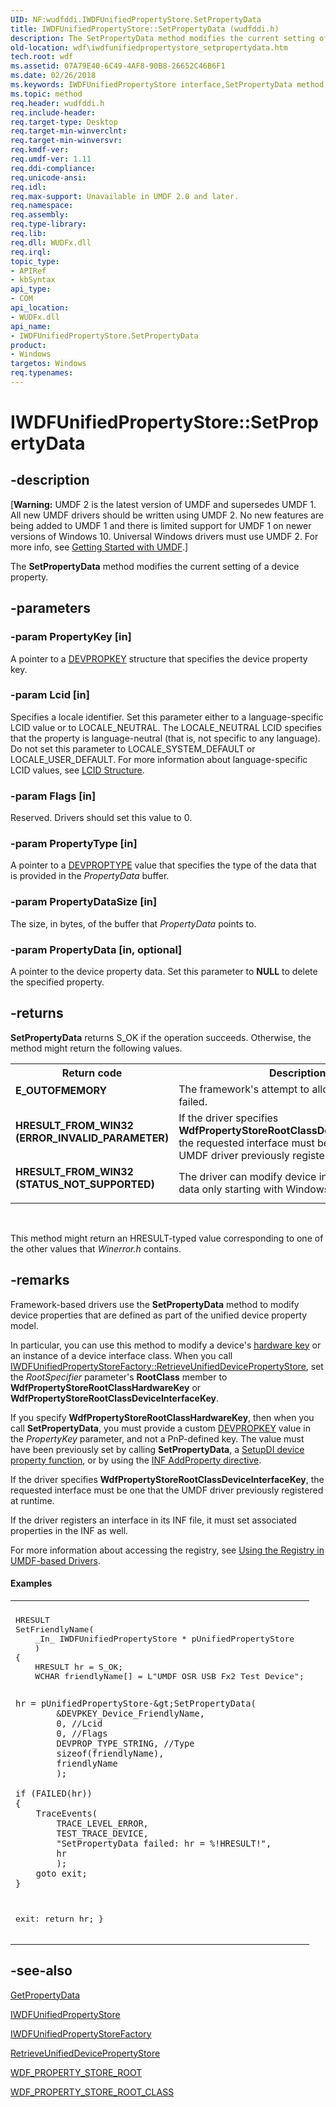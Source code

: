 ```yaml
---
UID: NF:wudfddi.IWDFUnifiedPropertyStore.SetPropertyData
title: IWDFUnifiedPropertyStore::SetPropertyData (wudfddi.h)
description: The SetPropertyData method modifies the current setting of a device property.
old-location: wdf\iwdfunifiedpropertystore_setpropertydata.htm
tech.root: wdf
ms.assetid: 07A79E40-6C49-4AF8-90B8-26652C46B6F1
ms.date: 02/26/2018
ms.keywords: IWDFUnifiedPropertyStore interface,SetPropertyData method, IWDFUnifiedPropertyStore.SetPropertyData, IWDFUnifiedPropertyStore::SetPropertyData, SetPropertyData, SetPropertyData method, SetPropertyData method,IWDFUnifiedPropertyStore interface, umdf.iwdfunifiedpropertystore_setpropertydata, wdf.iwdfunifiedpropertystore_setpropertydata, wudfddi/IWDFUnifiedPropertyStore::SetPropertyData
ms.topic: method
req.header: wudfddi.h
req.include-header: 
req.target-type: Desktop
req.target-min-winverclnt: 
req.target-min-winversvr: 
req.kmdf-ver: 
req.umdf-ver: 1.11
req.ddi-compliance: 
req.unicode-ansi: 
req.idl: 
req.max-support: Unavailable in UMDF 2.0 and later.
req.namespace: 
req.assembly: 
req.type-library: 
req.lib: 
req.dll: WUDFx.dll
req.irql: 
topic_type:
- APIRef
- kbSyntax
api_type:
- COM
api_location:
- WUDFx.dll
api_name:
- IWDFUnifiedPropertyStore.SetPropertyData
product:
- Windows
targetos: Windows
req.typenames: 
---
```


# IWDFUnifiedPropertyStore::SetPropertyData


## -description


<p class="CCE_Message">[<b>Warning:</b> UMDF 2 is the latest version of UMDF and supersedes UMDF 1.  All new UMDF drivers should be written using UMDF 2.  No new features are being added to UMDF 1 and there is limited support for UMDF 1 on newer versions of Windows 10.  Universal Windows drivers must use UMDF 2.  For more info, see <a href="https://docs.microsoft.com/windows-hardware/drivers/wdf/getting-started-with-umdf-version-2">Getting Started with UMDF</a>.]

The <b>SetPropertyData</b> method modifies the current setting of a device property.


## -parameters




### -param PropertyKey [in]

A pointer to a <a href="https://msdn.microsoft.com/library/windows/hardware/dn315031">DEVPROPKEY</a> structure that specifies the device property key.


### -param Lcid [in]

Specifies a locale identifier. Set this parameter either to a language-specific LCID value or to LOCALE_NEUTRAL. The LOCALE_NEUTRAL LCID specifies that the property is language-neutral (that is, not specific to any language). Do not set this parameter to LOCALE_SYSTEM_DEFAULT or LOCALE_USER_DEFAULT. For more information about language-specific LCID values, see <a href="https://msdn.microsoft.com/library/cc233968(PROT.10).aspx">LCID Structure</a>.


### -param Flags [in]

Reserved. Drivers should set this value to 0.


### -param PropertyType [in]

A pointer to a <a href="https://msdn.microsoft.com/library/windows/hardware/ff543546">DEVPROPTYPE</a> value that specifies the type of the data that is provided in the <i>PropertyData</i> buffer.


### -param PropertyDataSize [in]

The size, in bytes, of the buffer that <i>PropertyData</i> points to.


### -param PropertyData [in, optional]

A pointer to the device property data. Set this parameter to <b>NULL</b> to delete the specified property.


## -returns



<b>SetPropertyData</b> returns S_OK if the operation succeeds. Otherwise, the method might return the following values.

<table>
<tr>
<th>Return code</th>
<th>Description</th>
</tr>
<tr>
<td width="40%">
<dl>
<dt><b>E_OUTOFMEMORY</b></dt>
</dl>
</td>
<td width="60%">
The framework's attempt to allocate memory failed.

</td>
</tr>
<tr>
<td width="40%">
<dl>
<dt><b>HRESULT_FROM_WIN32 (ERROR_INVALID_PARAMETER)</b></dt>
</dl>
</td>
<td width="60%">
If the driver specifies <b>WdfPropertyStoreRootClassDeviceInterfaceKey</b>, the requested interface must be one that the UMDF driver previously registered.

</td>
</tr>
<tr>
<td width="40%">
<dl>
<dt><b>HRESULT_FROM_WIN32 (STATUS_NOT_SUPPORTED)</b></dt>
</dl>
</td>
<td width="60%">
The driver can modify device interface property data only  starting with  Windows 8.

</td>
</tr>
</table>
 

This method might return an HRESULT-typed value corresponding to one of the other values that <i>Winerror.h</i> contains.




## -remarks



Framework-based drivers use the <b>SetPropertyData</b> method to modify device properties that are defined as part of the unified device property model.

In particular, you can use this method to modify a device's <a href="https://docs.microsoft.com/windows-hardware/drivers/wdf/using-the-registry-in-umdf-1-x-drivers">hardware key</a> or an instance of a device interface class. When you call <a href="https://msdn.microsoft.com/A54E56A6-9A6C-435D-83FD-84BB0E072C74">IWDFUnifiedPropertyStoreFactory::RetrieveUnifiedDevicePropertyStore</a>, set the <i>RootSpecifier</i> parameter's <b>RootClass</b> member to <b>WdfPropertyStoreRootClassHardwareKey</b> or <b>WdfPropertyStoreRootClassDeviceInterfaceKey</b>.  

If you specify  <b>WdfPropertyStoreRootClassHardwareKey</b>, then when you call <b>SetPropertyData</b>, you must provide a custom <a href="https://msdn.microsoft.com/library/windows/hardware/dn315031">DEVPROPKEY</a> value in the <i>PropertyKey</i> parameter, and  not a PnP-defined key. The value must have been previously set by calling <b>SetPropertyData</b>, a <a href="https://docs.microsoft.com/windows-hardware/drivers/install/using-device-installation-functions">SetupDI device property function</a>, or by using the <a href="https://msdn.microsoft.com/8fcb1355-f13d-4d96-aa73-62a094a52267">INF AddProperty directive</a>.

If the driver specifies <b>WdfPropertyStoreRootClassDeviceInterfaceKey</b>, the requested interface must be one that the UMDF driver previously registered at runtime.


If the driver registers an interface in its INF file, it must set associated properties in the INF as well.

For more information about accessing the registry, see <a href="https://docs.microsoft.com/windows-hardware/drivers/wdf/using-the-registry-in-umdf-1-x-drivers">Using the Registry in UMDF-based Drivers</a>.


#### Examples

<div class="code"><span codelanguage=""><table>
<tr>
<th></th>
</tr>
<tr>
<td>
<pre>HRESULT
SetFriendlyName(
    _In_ IWDFUnifiedPropertyStore * pUnifiedPropertyStore
    )
{
    HRESULT hr = S_OK;
    WCHAR friendlyName[] = L"UMDF OSR USB Fx2 Test Device";

    hr = pUnifiedPropertyStore-&gt;SetPropertyData(
            &DEVPKEY_Device_FriendlyName,
            0, //Lcid
            0, //Flags
            DEVPROP_TYPE_STRING, //Type
            sizeof(friendlyName),
            friendlyName
            );

    if (FAILED(hr))
    {
        TraceEvents(
            TRACE_LEVEL_ERROR,
            TEST_TRACE_DEVICE,             
            "SetPropertyData failed: hr = %!HRESULT!",
            hr
            );
        goto exit;
    }

exit:
    return hr;
}
</pre>
</td>
</tr>
</table></span></div>



## -see-also




<a href="https://msdn.microsoft.com/library/windows/hardware/hh451410">GetPropertyData</a>



<a href="https://msdn.microsoft.com/library/windows/hardware/hh451399">IWDFUnifiedPropertyStore</a>



<a href="https://msdn.microsoft.com/library/windows/hardware/hh451403">IWDFUnifiedPropertyStoreFactory</a>



<a href="https://msdn.microsoft.com/library/windows/hardware/hh451406">RetrieveUnifiedDevicePropertyStore</a>



<a href="https://msdn.microsoft.com/library/windows/hardware/ff561453">WDF_PROPERTY_STORE_ROOT</a>



<a href="https://msdn.microsoft.com/library/windows/hardware/ff561458">WDF_PROPERTY_STORE_ROOT_CLASS</a>
 

 

